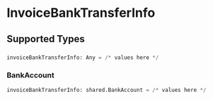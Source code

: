 # InvoiceBankTransferInfo


## Supported Types

### 

```python
invoiceBankTransferInfo: Any = /* values here */
```

### BankAccount

```python
invoiceBankTransferInfo: shared.BankAccount = /* values here */
```

